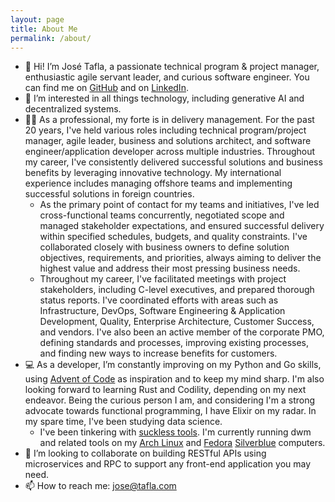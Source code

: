 ```yaml
---
layout: page
title: About Me
permalink: /about/
---
```


- 👋 Hi! I’m José Tafla, a passionate technical program & project manager, enthusiastic agile servant leader, and curious software engineer. You can find me on [GitHub](https://github.com/taflaj) and on [LinkedIn](https://www.linkedin.com/in/jtafla).
- 👀 I’m interested in all things technology, including generative AI and decentralized systems.
- 🧑‍💼 As a professional, my forte is in delivery management. For the past 20 years, I've held various roles including technical program/project manager, agile leader, business and solutions architect, and software engineer/application developer across multiple industries. Throughout my career, I've consistently delivered successful solutions and business benefits by leveraging innovative technology. My international experience includes managing offshore teams and implementing successful solutions in foreign countries.
  - As the primary point of contact for my teams and initiatives, I've led cross-functional teams concurrently, negotiated scope and managed stakeholder expectations, and ensured successful delivery within specified schedules, budgets, and quality constraints. I've collaborated closely with business owners to define solution objectives, requirements, and priorities, always aiming to deliver the highest value and address their most pressing business needs.
  - Throughout my career, I've facilitated meetings with project stakeholders, including C-level executives, and prepared thorough status reports. I've coordinated efforts with areas such as Infrastructure, DevOps, Software Engineering & Application Development, Quality, Enterprise Architecture, Customer Success, and vendors. I've also been an active member of the corporate PMO, defining standards and processes, improving existing processes, and finding new ways to increase benefits for customers.
- 💻 As a developer, I’m constantly improving on my Python and Go skills, using [Advent of Code](https://adventofcode.com/) as inspiration and to keep my mind sharp. I'm also looking forward to learning Rust and Codility, depending on my next endeavor. Being the curious person I am, and considering I'm a strong advocate towards functional programming, I have Elixir on my radar. In my spare time, I've been studying data science.
  - I've been tinkering with [suckless tools](https://suckless.org/). I'm currently running dwm and related tools on my [Arch Linux](https://distrowatch.com/arch) and [Fedora](https://distrowatch.com/fedora) [Silverblue](https://fedoraproject.org/atomic-desktops/silverblue) computers.
- 💞️ I’m looking to collaborate on building RESTful APIs using microservices and RPC to support any front-end application you may need.
- 📫 How to reach me: <jose@tafla.com>
